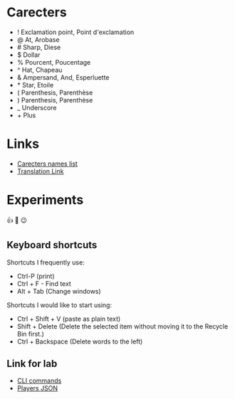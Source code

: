 # Carecters
* !  Exclamation point, Point d'exclamation
* @ At, Arobase 
* \# Sharp, Diese
* $ Dollar
* % Pourcent, Poucentage
* ^ Hat, Chapeau
* & Ampersand, And, Esperluette
* \* Star, Etoile
* ( Parenthesis, Parenthèse
* ) Parenthesis, Parenthèse
* _ Underscore 
* \+ Plus

# Links
* [Carecters names list](https://excelnotes.com/names-of-the-keyboard-symbols/)
* [Translation Link](https://translate.google.ca/?sl=auto&tl=en&op=translate)

# Experiments
  :+1: :bug: :wink:
  
## Keyboard shortcuts
Shortcuts I frequently use: 
- Ctrl-P (print)
- Ctrl + F  -  Find text
- Alt + Tab (Change windows)

Shortcuts I would like to start using: 
- Ctrl + Shift + V (paste as plain text)
- Shift + Delete (Delete the selected item without moving it to the Recycle Bin first.)
- Ctrl + Backspace (Delete words to the left)
  
## Link for lab
- [CLI commands](docs/cli.md) 
- [Players JSON](docs/players.json)
